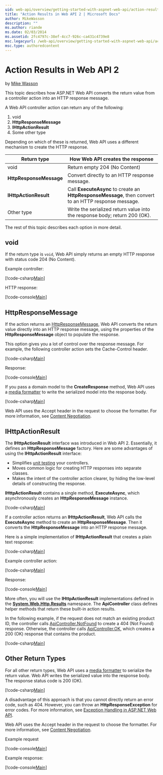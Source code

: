 ```yaml
---
uid: web-api/overview/getting-started-with-aspnet-web-api/action-results
title: "Action Results in Web API 2 | Microsoft Docs"
author: MikeWasson
description: ""
ms.author: riande
ms.date: 02/03/2014
ms.assetid: 2fc4797c-38ef-4cc7-926c-ca431c4739e8
msc.legacyurl: /web-api/overview/getting-started-with-aspnet-web-api/action-results
msc.type: authoredcontent
---
```

# Action Results in Web API 2

by [Mike Wasson](https://github.com/MikeWasson)

This topic describes how ASP.NET Web API converts the return value from a controller action into an HTTP response message.

A Web API controller action can return any of the following:

1. void
2. **HttpResponseMessage**
3. **IHttpActionResult**
4. Some other type

Depending on which of these is returned, Web API uses a different mechanism to create the HTTP response.

| Return type | How Web API creates the response |
| --- | --- |
| void | Return empty 204 (No Content) |
| **HttpResponseMessage** | Convert directly to an HTTP response message. |
| **IHttpActionResult** | Call **ExecuteAsync** to create an **HttpResponseMessage**, then convert to an HTTP response message. |
| Other type | Write the serialized return value into the response body; return 200 (OK). |

The rest of this topic describes each option in more detail.

## void

If the return type is `void`, Web API simply returns an empty HTTP response with status code 204 (No Content).

Example controller:

[!code-csharp[Main](action-results/samples/sample1.cs)]

HTTP response:

[!code-console[Main](action-results/samples/sample2.cmd)]

## HttpResponseMessage

If the action returns an [HttpResponseMessage](https://msdn.microsoft.com/library/system.net.http.httpresponsemessage.aspx), Web API converts the return value directly into an HTTP response message, using the properties of the **HttpResponseMessage** object to populate the response.

This option gives you a lot of control over the response message. For example, the following controller action sets the Cache-Control header.

[!code-csharp[Main](action-results/samples/sample3.cs)]

Response:

[!code-console[Main](action-results/samples/sample4.cmd?highlight=2)]

If you pass a domain model to the **CreateResponse** method, Web API uses a [media formatter](../formats-and-model-binding/media-formatters.md) to write the serialized model into the response body.

[!code-csharp[Main](action-results/samples/sample5.cs)]

Web API uses the Accept header in the request to choose the formatter. For more information, see [Content Negotiation](../formats-and-model-binding/content-negotiation.md).

## IHttpActionResult

The **IHttpActionResult** interface was introduced in Web API 2. Essentially, it defines an **HttpResponseMessage** factory. Here are some advantages of using the **IHttpActionResult** interface:

- Simplifies [unit testing](../testing-and-debugging/unit-testing-controllers-in-web-api.md) your controllers.
- Moves common logic for creating HTTP responses into separate classes.
- Makes the intent of the controller action clearer, by hiding the low-level details of constructing the response.

**IHttpActionResult** contains a single method, **ExecuteAsync**, which asynchronously creates an **HttpResponseMessage** instance.

[!code-csharp[Main](action-results/samples/sample6.cs)]

If a controller action returns an **IHttpActionResult**, Web API calls the **ExecuteAsync** method to create an **HttpResponseMessage**. Then it converts the **HttpResponseMessage** into an HTTP response message.

Here is a simple implementation of **IHttpActionResult** that creates a plain text response:

[!code-csharp[Main](action-results/samples/sample7.cs)]

Example controller action:

[!code-csharp[Main](action-results/samples/sample8.cs)]

Response:

[!code-console[Main](action-results/samples/sample9.cmd)]

More often, you will use the **IHttpActionResult** implementations defined in the **[System.Web.Http.Results](https://msdn.microsoft.com/library/system.web.http.results.aspx)** namespace. The **ApiController** class defines helper methods that return these built-in action results.

In the following example, if the request does not match an existing product ID, the controller calls [ApiController.NotFound](https://msdn.microsoft.com/library/system.web.http.apicontroller.notfound.aspx) to create a 404 (Not Found) response. Otherwise, the controller calls [ApiController.OK](https://msdn.microsoft.com/library/dn314591.aspx), which creates a 200 (OK) response that contains the product.

[!code-csharp[Main](action-results/samples/sample10.cs)]

## Other Return Types

For all other return types, Web API uses a [media formatter](../formats-and-model-binding/media-formatters.md) to serialize the return value. Web API writes the serialized value into the response body. The response status code is 200 (OK).

[!code-csharp[Main](action-results/samples/sample11.cs)]

A disadvantage of this approach is that you cannot directly return an error code, such as 404. However, you can throw an **HttpResponseException** for error codes. For more information, see [Exception Handling in ASP.NET Web API](../error-handling/exception-handling.md).

Web API uses the Accept header in the request to choose the formatter. For more information, see [Content Negotiation](../formats-and-model-binding/content-negotiation.md).

Example request

[!code-console[Main](action-results/samples/sample12.cmd)]

Example response:

[!code-console[Main](action-results/samples/sample13.cmd)]
